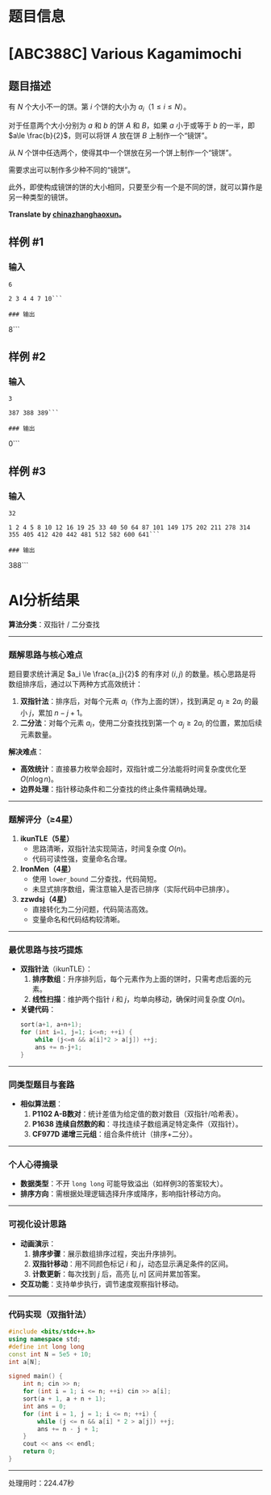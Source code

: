 # 题目信息

# [ABC388C] Various Kagamimochi

## 题目描述

有 $N$ 个大小不一的饼。第 $i$ 个饼的大小为 $a_i$（$1 \le i \le N$）。

对于任意两个大小分别为 $a$ 和 $b$ 的饼 $A$ 和 $B$，如果 $a$ 小于或等于 $b$ 的一半，即 $a\le \frac{b}{2}$，则可以将饼 $A$ 放在饼 $B$ 上制作一个“镜饼”。

从 $N$ 个饼中任选两个，使得其中一个饼放在另一个饼上制作一个“镜饼”。

需要求出可以制作多少种不同的“镜饼”。

此外，即使构成镜饼的饼的大小相同，只要至少有一个是不同的饼，就可以算作是另一种类型的镜饼。

**Translate by [chinazhanghaoxun](https://luogu.com.cn/user/684848)。**

## 样例 #1

### 输入

```
6

2 3 4 4 7 10```

### 输出

```
8```

## 样例 #2

### 输入

```
3

387 388 389```

### 输出

```
0```

## 样例 #3

### 输入

```
32

1 2 4 5 8 10 12 16 19 25 33 40 50 64 87 101 149 175 202 211 278 314 355 405 412 420 442 481 512 582 600 641```

### 输出

```
388```

# AI分析结果



**算法分类**：双指针 / 二分查找

---

### **题解思路与核心难点**
题目要求统计满足 $a_i \le \frac{a_j}{2}$ 的有序对 $(i,j)$ 的数量。核心思路是将数组排序后，通过以下两种方式高效统计：
1. **双指针法**：排序后，对每个元素 $a_i$（作为上面的饼），找到满足 $a_j \ge 2a_i$ 的最小 $j$，累加 $n-j+1$。
2. **二分法**：对每个元素 $a_i$，使用二分查找找到第一个 $a_j \ge 2a_i$ 的位置，累加后续元素数量。

**解决难点**：
- **高效统计**：直接暴力枚举会超时，双指针或二分法能将时间复杂度优化至 $O(n \log n)$。
- **边界处理**：指针移动条件和二分查找的终止条件需精确处理。

---

### **题解评分（≥4星）**
1. **ikunTLE（5星）**  
   - 思路清晰，双指针法实现简洁，时间复杂度 $O(n)$。
   - 代码可读性强，变量命名合理。
2. **IronMen（4星）**  
   - 使用 `lower_bound` 二分查找，代码简短。
   - 未显式排序数组，需注意输入是否已排序（实际代码中已排序）。
3. **zzwdsj（4星）**  
   - 直接转化为二分问题，代码简洁高效。
   - 变量命名和代码结构较清晰。

---

### **最优思路与技巧提炼**
- **双指针法**（ikunTLE）：
  1. **排序数组**：升序排列后，每个元素作为上面的饼时，只需考虑后面的元素。
  2. **线性扫描**：维护两个指针 $i$ 和 $j$，均单向移动，确保时间复杂度 $O(n)$。
- **关键代码**：
  ```cpp
  sort(a+1, a+n+1);
  for (int i=1, j=1; i<=n; ++i) {
      while (j<=n && a[i]*2 > a[j]) ++j;
      ans += n-j+1;
  }
  ```

---

### **同类型题目与套路**
- **相似算法题**：
  1. **P1102 A-B数对**：统计差值为给定值的数对数目（双指针/哈希表）。
  2. **P1638 连续自然数的和**：寻找连续子数组满足特定条件（双指针）。
  3. **CF977D 递增三元组**：组合条件统计（排序+二分）。

---

### **个人心得摘录**
- **数据类型**：不开 `long long` 可能导致溢出（如样例3的答案较大）。
- **排序方向**：需根据处理逻辑选择升序或降序，影响指针移动方向。

---

### **可视化设计思路**
- **动画演示**：  
  1. **排序步骤**：展示数组排序过程，突出升序排列。
  2. **双指针移动**：用不同颜色标记 $i$ 和 $j$，动态显示满足条件的区间。
  3. **计数更新**：每次找到 $j$ 后，高亮 $[j, n]$ 区间并累加答案。
- **交互功能**：支持单步执行，调节速度观察指针移动。

---

### **代码实现（双指针法）**
```cpp
#include <bits/stdc++.h>
using namespace std;
#define int long long
const int N = 5e5 + 10;
int a[N];

signed main() {
    int n; cin >> n;
    for (int i = 1; i <= n; ++i) cin >> a[i];
    sort(a + 1, a + n + 1);
    int ans = 0;
    for (int i = 1, j = 1; i <= n; ++i) {
        while (j <= n && a[i] * 2 > a[j]) ++j;
        ans += n - j + 1;
    }
    cout << ans << endl;
    return 0;
}
```

---
处理用时：224.47秒